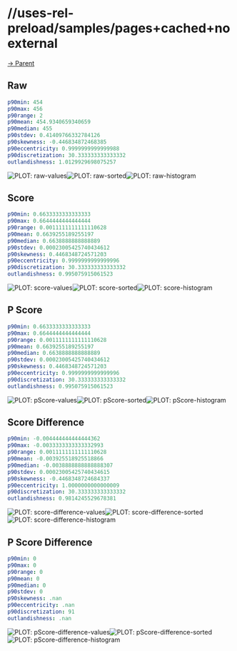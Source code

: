 
# //uses-rel-preload/samples/pages+cached+noexternal

[→ Parent](../..)


## Raw


```yaml
p90min: 454
p90max: 456
p90range: 2
p90mean: 454.9340659340659
p90median: 455
p90stdev: 0.41409766332784126
p90skewness: -0.446834872468385
p90eccentricity: 0.9999999999999988
p90discretization: 30.333333333333332
outlandishness: 1.0129929698075257

```

![PLOT: raw-values](./raw/values.svg)![PLOT: raw-sorted](./raw/sorted.svg)![PLOT: raw-histogram](./raw/histogram.svg)
## Score


```yaml
p90min: 0.6633333333333333
p90max: 0.6644444444444444
p90range: 0.0011111111111110628
p90mean: 0.6639255189255197
p90median: 0.6638888888888889
p90stdev: 0.00023005425740434612
p90skewness: 0.4468348724571203
p90eccentricity: 0.9999999999999996
p90discretization: 30.333333333333332
outlandishness: 0.995075915061523

```

![PLOT: score-values](./score/values.svg)![PLOT: score-sorted](./score/sorted.svg)![PLOT: score-histogram](./score/histogram.svg)
## P Score


```yaml
p90min: 0.6633333333333333
p90max: 0.6644444444444444
p90range: 0.0011111111111110628
p90mean: 0.6639255189255197
p90median: 0.6638888888888889
p90stdev: 0.00023005425740434612
p90skewness: 0.4468348724571203
p90eccentricity: 0.9999999999999996
p90discretization: 30.333333333333332
outlandishness: 0.995075915061523

```

![PLOT: pScore-values](./pScore/values.svg)![PLOT: pScore-sorted](./pScore/sorted.svg)![PLOT: pScore-histogram](./pScore/histogram.svg)
## Score Difference


```yaml
p90min: -0.004444444444444362
p90max: -0.0033333333333332993
p90range: 0.0011111111111110628
p90mean: -0.003925518925518866
p90median: -0.0038888888888888307
p90stdev: 0.00023005425740434615
p90skewness: -0.4468348724684337
p90eccentricity: 1.0000000000000009
p90discretization: 30.333333333333332
outlandishness: 0.9814245529678381

```

![PLOT: score-difference-values](./score-difference/values.svg)![PLOT: score-difference-sorted](./score-difference/sorted.svg)![PLOT: score-difference-histogram](./score-difference/histogram.svg)
## P Score Difference


```yaml
p90min: 0
p90max: 0
p90range: 0
p90mean: 0
p90median: 0
p90stdev: 0
p90skewness: .nan
p90eccentricity: .nan
p90discretization: 91
outlandishness: .nan

```

![PLOT: pScore-difference-values](./pScore-difference/values.svg)![PLOT: pScore-difference-sorted](./pScore-difference/sorted.svg)![PLOT: pScore-difference-histogram](./pScore-difference/histogram.svg)